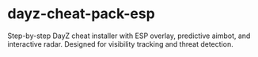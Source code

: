 # dayz-cheat-pack-esp
Step-by-step DayZ cheat installer with ESP overlay, predictive aimbot, and interactive radar. Designed for visibility tracking and threat detection.
